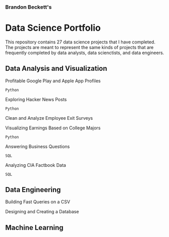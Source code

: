 ### Brandon Beckett's
# Data Science Portfolio

This repository contains 27 data science projects that I have completed. The projects are meant to represent the same kinds of projects that are frequently completed by data analysts, data scienctists, and data engineers.

## Data Analysis and Visualization

Profitable Google Play and Apple App Profiles

`Python`

Exploring Hacker News Posts

`Python`

Clean and Analyze Employee Exit Surveys

Visualizing Earnings Based on College Majors

`Python`

Answering Business Questions

`SQL`

Analyzing CIA Factbook Data

`SQL`

## Data Engineering

Building Fast Queries on a CSV

Designing and Creating a Database
 

## Machine Learning

